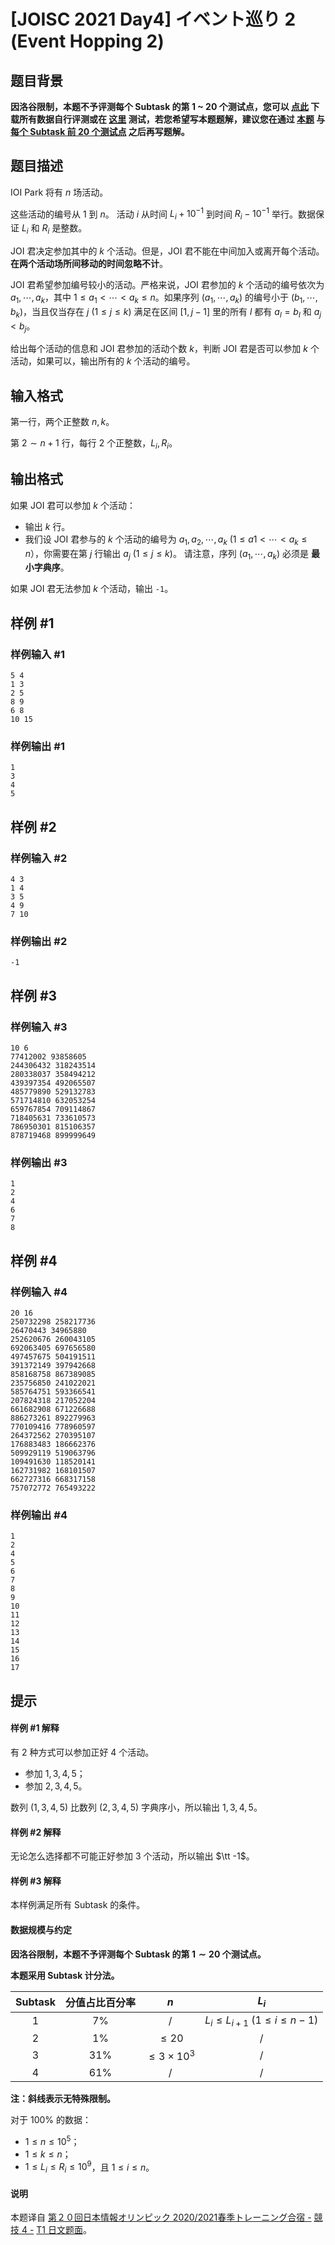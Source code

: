 # [JOISC 2021 Day4] イベント巡り 2 (Event Hopping 2)

## 题目背景

**因洛谷限制，本题不予评测每个 Subtask 的第 1 ~ 20 个测试点，您可以 [点此](https://www.ioi-jp.org/camp/2021/2021-sp-tasks/day4/event2-data.zip) 下载所有数据自行评测或在 [这里](https://www.luogu.com.cn/problem/U159034) 测试，若您希望写本题题解，建议您在通过 [本题](https://www.luogu.com.cn/problem/P7562) 与 [每个 Subtask 前 20 个测试点](https://www.luogu.com.cn/problem/U159034) 之后再写题解。**


## 题目描述

IOI Park 将有 $n$ 场活动。

这些活动的编号从 $1$ 到 $n$。 活动 $i$ 从时间 $L_i+10^{-1}$ 到时间 $R_i-10^{-1}$ 举行。数据保证 $L_i$ 和 $R_i$ 是整数。

JOI 君决定参加其中的 $k$ 个活动。但是，JOI 君不能在中间加入或离开每个活动。**在两个活动场所间移动的时间忽略不计**。

JOI 君希望参加编号较小的活动。严格来说，JOI 君参加的 $k$ 个活动的编号依次为 $a_1,\cdots,a_k$，其中 $1 \le a_1 < \cdots < a_k \le n$。如果序列 $(a_1, \cdots, a_k)$ 的编号小于 $(b_1, \cdots, b_k)$，当且仅当存在 $j\ (1 \le j \le k)$ 满足在区间 $[1,j-1]$ 里的所有 $l$ 都有 $a_l=b_l$ 和 $a_j<b_j$。



给出每个活动的信息和 JOI 君参加的活动个数 $k$，判断 JOI 君是否可以参加 $k$ 个活动，如果可以，输出所有的 $k$ 个活动的编号。



## 输入格式

第一行，两个正整数 $n,k$。

第 $2 \sim n + 1$ 行，每行 $2$ 个正整数，$L_i, R_i$。

## 输出格式

如果 JOI 君可以参加 $k$ 个活动：
- 输出 $k$ 行。
- 我们设 JOI 君参与的 $k$ 个活动的编号为 $a_1, a_2, \cdots, a_k\ (1\le a1 < \cdots < a_k \le n）$，你需要在第 $j$ 行输出 $a_j\ (1\le j \le k)$。 请注意，序列 $(a_1, \cdots, a_k)$ 必须是 **最小字典序**。




如果 JOI 君无法参加 $k$ 个活动，输出 $\texttt{-1}$。

## 样例 #1

### 样例输入 #1
```
5 4
1 3
2 5
8 9
6 8
10 15
```

### 样例输出 #1

```
1
3
4
5
```

## 样例 #2

### 样例输入 #2
```
4 3
1 4
3 5
4 9
7 10
```

### 样例输出 #2

```
-1
```

## 样例 #3

### 样例输入 #3
```
10 6
77412002 93858605
244306432 318243514
280338037 358494212
439397354 492065507
485779890 529132783
571714810 632053254
659767854 709114867
718405631 733610573
786950301 815106357
878719468 899999649
```

### 样例输出 #3

```
1
2
4
6
7
8
```

## 样例 #4

### 样例输入 #4
```
20 16
250732298 258217736
26470443 34965880
252620676 260043105
692063405 697656580
497457675 504191511
391372149 397942668
858168758 867389085
235756850 241022021
585764751 593366541
207824318 217052204
661682908 671226688
886273261 892279963
770109416 778960597
264372562 270395107
176883483 186662376
509929119 519063796
109491630 118520141
162731982 168101507
662727316 668317158
757072772 765493222
```

### 样例输出 #4

```
1
2
4
5
6
7
8
9
10
11
12
13
14
15
16
17
```

## 提示

#### 样例 #1 解释

有 $2$ 种方式可以参加正好 $4$ 个活动。

- 参加 $1, 3, 4, 5$；
- 参加 $2, 3, 4, 5$。

数列 $(1,3,4,5)$ 比数列 $(2, 3, 4, 5)$ 字典序小，所以输出 $1, 3, 4, 5$。

#### 样例 #2 解释

无论怎么选择都不可能正好参加 $3$ 个活动，所以输出 $\tt -1$。

#### 样例 #3 解释

本样例满足所有 Subtask 的条件。

#### 数据规模与约定

**因洛谷限制，本题不予评测每个 Subtask 的第 $1\sim 20$ 个测试点。**

**本题采用 Subtask 计分法。**

| Subtask | 分值占比百分率 | $n$ | $L_i$ |
| :----: | :----: | :----: | :----:|
| $1$ | $7\%$ | / | $L_i \le L_{i+1}\ (1 \le i \le n − 1)$ |
| $2$ | $1\%$ | $\le20$ | / |
| $3$ | $31\%$ | $\le 3 \times 10^3$ |/ |
| $4$ | $61\%$ | / | / |

**注：斜线表示无特殊限制。**

对于 $100\%$ 的数据：
- $1\le n\le 10^5$；
- $1 \le k \le n$；
- $1\le L_i \le R_i \le 10^9$，且 $1\le i \le n$。


#### 说明

本题译自 [第２０回日本情報オリンピック 2020/2021春季トレーニング合宿 -](https://www.ioi-jp.org/camp/2021/2021-sp-tasks/index.html) [競技 4 -](https://www.ioi-jp.org/camp/2021/2021-sp-tasks/day4/2021-sp-d4-notice.pdf) [T1 日文题面](https://www.ioi-jp.org/camp/2021/2021-sp-tasks/day4/event2.pdf)。

